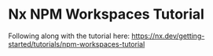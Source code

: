 # Nx NPM Workspaces Tutorial

Following along with the tutorial here: https://nx.dev/getting-started/tutorials/npm-workspaces-tutorial